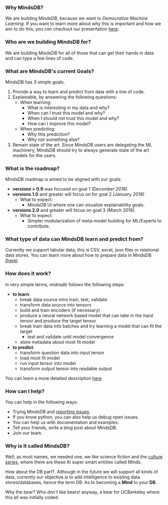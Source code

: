 ### Why MindsDB?

We are building MindsDB, because we want to *Democratize Machine Learning*.
If you want to learn more about why this is important and how we aim to do this, you can checkout our presentation [here](https://docs.google.com/presentation/d/e/2PACX-1vTfmQfc4rV2OjepzAMsCRAK3Z0h-IbOLMx66Ao_tFAvNX6yjNv4f1AkRK31mCLmKm8DbWwz-2F0NeBQ/pub?start=false&loop=false&delayms=3000).

### Who are we building MindsDB for?

We are building MindsDB for all of those that can get their hands in data. and can type a few lines of code.

### What are MindsDB's current Goals?

MindsDB has 3 simple goals.

1) Provide a way to learn and predict from data with a line of code.
2) Explainable, by answering the following questions:
    * When learning:
        * What is interesting in my data and why?
        * When can I trust this model and why?
        * When I should not trust this model and why?
        * How can I improve this model?
    * When predicting:
        * Why this prediction?
        * Why not something else?
3) Remain state of the art. Since MindsDB users are delegating the ML machinery, MindsDB should try to always generate state of the art models for the users.

### What is the roadmap?

MindsDB roadmap is amied to be aligned with our goals:
 
* **versions  > 0.9** was focused on goal 1 *(December 2018)*. 
* **versions 1.0** and greater will focus on for goal 2 *(January 2019)*
    * What to expect:
        * MindsDB UI where one can visualize explainability goals.
* **versions 2.0** and greater will focus on goal 3 *(March 2019)*.
    * What to expect:
        * Simpler modularization of meta-model building for ML/Experts to contribute.

### What type of data can MindsDB learn and predict from?   

Currently we support tabular data, this is CSV, excel, json files or relational data stores.
You can learn more about how to prepare data in MindsDB [(here)](DataSources.md)

### How does it work? ###

in very simple terms, midnsdb follows the following steps:

 * **to learn**:
    * break data source intro train, test, validate
    * transform data source into tensors
    * build and train encoders (if necessary)
    * produce a neural network based model that can take in the input tensor and produce the target tensor
    * break train data into batches and try learning a model that can fit the target
      * test and validate until model convergence
    * store metadata about most fit model
 * **to predict**:
    * transform question data into input tensor
    * load most fit model
    * run input tensor into model
    * transform output tensor into readable output
    
You can learn a more detailed description [here](InsideMindsDB.md)

### How can I help?

You can help in the following ways:

 * Trying MindsDB and [reporting issues](https://github.com/mindsdb/mindsdb/issues/new/choose).
 * If you know python, you can also help us debug open issues. 
 * You can help us with documentation and examples.
 * Tell your friends, write a blog post about MindsDB.
 * Join our team.
 
### Why is it called MindsDB?

Well, as most names, we needed one, we like science fiction and the [culture series](https://en.wikipedia.org/wiki/The_Culture_(series)), where there are these AI super smart entities called Minds.

How about the DB part?. Although in the future we will support all kinds of data, currently our objective is to add intelligence to existing data stores/databases, hence the term DB.
As to becoming a **Mind** to your **DB**.

Why the bear? Who *don't* like beers! anyway, a bear for UCBerkeley where this all was initially coded.
